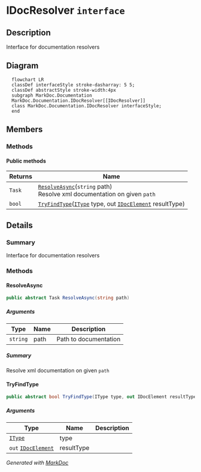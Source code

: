 # IDocResolver `interface`

## Description
Interface for documentation resolvers

## Diagram
```mermaid
  flowchart LR
  classDef interfaceStyle stroke-dasharray: 5 5;
  classDef abstractStyle stroke-width:4px
  subgraph MarkDoc.Documentation
  MarkDoc.Documentation.IDocResolver[[IDocResolver]]
  class MarkDoc.Documentation.IDocResolver interfaceStyle;
  end
```

## Members
### Methods
#### Public  methods
| Returns | Name |
| --- | --- |
| `Task` | [`ResolveAsync`](markdocdocumentation-IDocResolver#resolveasync)(`string` path)<br>Resolve xml documentation on given `path` |
| `bool` | [`TryFindType`](markdocdocumentation-IDocResolver#tryfindtype)([`IType`](./markdocmemberstypes-IType) type, out [`IDocElement`](./markdocdocumentation-IDocElement) resultType) |

## Details
### Summary
Interface for documentation resolvers

### Methods
#### ResolveAsync
```csharp
public abstract Task ResolveAsync(string path)
```
##### Arguments
| Type | Name | Description |
| --- | --- | --- |
| `string` | path | Path to documentation |

##### Summary
Resolve xml documentation on given `path`

#### TryFindType
```csharp
public abstract bool TryFindType(IType type, out IDocElement resultType)
```
##### Arguments
| Type | Name | Description |
| --- | --- | --- |
| [`IType`](./markdocmemberstypes-IType) | type |   |
| `out` [`IDocElement`](./markdocdocumentation-IDocElement) | resultType |   |

*Generated with* [*MarkDoc*](https://github.com/hailstorm75/MarkDoc.Core)
